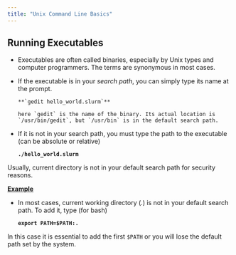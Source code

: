 ```yaml
---
title: "Unix Command Line Basics"
---
```


## Running Executables

- Executables are often called binaries, especially by Unix types and computer programmers. The terms are synonymous in most cases.
- If the executable is in your _search path_, you can simply type its name
  at the prompt.

      **`gedit hello_world.slurm`**

      here `gedit` is the name of the binary. Its actual location is `/usr/bin/gedit`, but `/usr/bin` is in the default search path.

- If it is not in your search path, you must type the path to the executable (can be absolute or relative)

  **`./hello_world.slurm`**

Usually, current directory is not in your default search path for security
reasons.

<u>**Example**</u>

- In most cases, current working directory (.) is not in your default search path. To add it, type (for bash)

  **`export PATH=$PATH:.`**

In this case it is essential to add the first `$PATH` or you will lose the default path set by the system.
